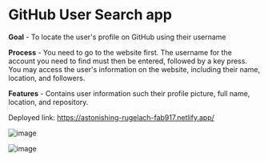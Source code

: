 # GitHub User Search app

**Goal** - To locate the user's profile on GitHub using their username

**Process** - You need to go to the website first. The username for the account you need to find must then be entered, followed by a key press. You may access the user's information on the website, including their name, location, and followers.

**Features** - Contains user information such their profile picture, full name, location, and repository.

Deployed link: https://astonishing-rugelach-fab917.netlify.app/


![image](https://user-images.githubusercontent.com/91748984/213755274-cde29854-f981-40e2-b035-ab0f0217b0e7.png)

![image](https://user-images.githubusercontent.com/91748984/213755471-e143c694-3e1c-45af-a8a2-fe0f4d26177d.png)


